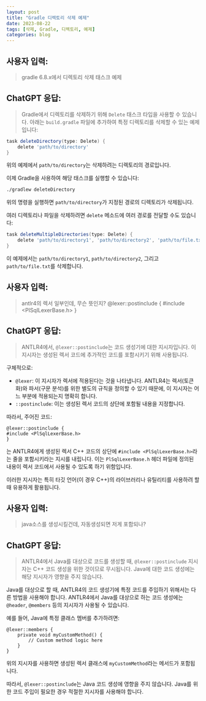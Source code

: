 ```yaml
---
layout: post
title: "Gradle 디렉토리 삭제 예제"
date: 2023-08-22
tags: [삭제, Gradle, 디렉토리, 예제]
categories: blog
---
```


## 사용자 입력:
> gradle 6.8.x에서 디렉토리 삭제 태스크 예제

## ChatGPT 응답:
> Gradle에서 디렉토리를 삭제하기 위해 `Delete` 태스크 타입을 사용할 수 있습니다. 아래는 `build.gradle` 파일에 추가하여 특정 디렉토리를 삭제할 수 있는 예제입니다:

```groovy
task deleteDirectory(type: Delete) {
    delete 'path/to/directory'
}
```

위의 예제에서 `path/to/directory`는 삭제하려는 디렉토리의 경로입니다.

이제 Gradle을 사용하여 해당 태스크를 실행할 수 있습니다:

```bash
./gradlew deleteDirectory
```

위의 명령을 실행하면 `path/to/directory`가 지정된 경로의 디렉토리가 삭제됩니다. 

여러 디렉토리나 파일을 삭제하려면 `delete` 메소드에 여러 경로를 전달할 수도 있습니다:

```groovy
task deleteMultipleDirectories(type: Delete) {
    delete 'path/to/directory1', 'path/to/directory2', 'path/to/file.txt'
}
```

이 예제에서는 `path/to/directory1`, `path/to/directory2`, 그리고 `path/to/file.txt`를 삭제합니다.

## 사용자 입력:
> antlr4의 렉서 일부인데, 무슨 뜻인지? @lexer::postinclude {
#include <PlSqlLexerBase.h>
}

## ChatGPT 응답:
> ANTLR4에서, `@lexer::postinclude`는 코드 생성기에 대한 지시자입니다. 이 지시자는 생성된 렉서 코드에 추가적인 코드를 포함시키기 위해 사용됩니다.

구체적으로:
- `@lexer`: 이 지시자가 렉서에 적용된다는 것을 나타냅니다. ANTLR4는 렉서(토큰화)와 파서(구문 분석)를 위한 별도의 규칙을 정의할 수 있기 때문에, 이 지시자는 어느 부분에 적용되는지 명확히 합니다.
- `::postinclude`: 이는 생성된 렉서 코드의 상단에 포함될 내용을 지정합니다.

따라서, 주어진 코드:

```antlr
@lexer::postinclude {
#include <PlSqlLexerBase.h>
}
```

는 ANTLR4에게 생성된 렉서 C++ 코드의 상단에 `#include <PlSqlLexerBase.h>`라는 줄을 포함시키라는 지시를 내립니다. 이는 `PlSqlLexerBase.h` 헤더 파일에 정의된 내용이 렉서 코드에서 사용될 수 있도록 하기 위함입니다.

이러한 지시자는 특히 타깃 언어(이 경우 C++)의 라이브러리나 유틸리티를 사용하려 할 때 유용하게 활용됩니다.

## 사용자 입력:
> java소스를 생성시킬건데, 자동생성되면 저게 포함되나?

## ChatGPT 응답:
> ANTLR4에서 Java를 대상으로 코드를 생성할 때, `@lexer::postinclude` 지시자는 C++ 코드 생성을 위한 것이므로 무시됩니다. Java에 대한 코드 생성에는 해당 지시자가 영향을 주지 않습니다.

Java를 대상으로 할 때, ANTLR4의 코드 생성기에 특정 코드를 주입하기 위해서는 다른 방법을 사용해야 합니다. ANTLR4에서 Java를 대상으로 하는 코드 생성에는 `@header`, `@members` 등의 지시자가 사용될 수 있습니다.

예를 들어, Java에 특정 클래스 멤버를 추가하려면:

```antlr
@lexer::members {
    private void myCustomMethod() {
        // Custom method logic here
    }
}
```

위의 지시자를 사용하면 생성된 렉서 클래스에 `myCustomMethod`라는 메서드가 포함됩니다.

따라서, `@lexer::postinclude`는 Java 코드 생성에 영향을 주지 않습니다. Java를 위한 코드 주입이 필요한 경우 적절한 지시자를 사용해야 합니다.

